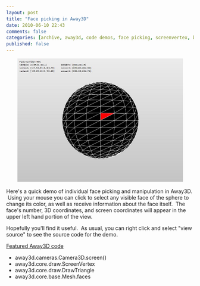 ```yaml
---
layout: post
title: "Face picking in Away3D"
date: 2010-06-10 22:43
comments: false
categories: [archive, away3d, code demos, face picking, screenvertex, blogroll]
published: false
---
```


<p style="text-align: center;"><a href="/demos/face_picking/sandbox.html" target="_self" rel="shadowbox;height=600;width=800;"><img class="aligncenter size-full wp-image-21" title="face_picking" src="/images/face_picking.jpg" alt="" width="445" height="331" /></a></p>

Here's a quick demo of individual face picking and manipulation in Away3D.  Using your mouse you can click to select any visible face of the sphere to change its color, as well as receive information about the face itself.  The face's number, 3D coordinates, and screen coordinates will appear in the upper left hand portion of the view.

Hopefully you'll find it useful.  As usual, you can right click and select "view source" to see the source code for the demo.

<span style="text-decoration: underline;">Featured Away3D code</span>
<ul>
	<li>away3d.cameras.Camera3D.screen()</li>
	<li>away3d.core.draw.ScreenVertex</li>
	<li>away3d.core.draw.DrawTriangle</li>
	<li>away3d.core.base.Mesh.faces</li>
</ul>